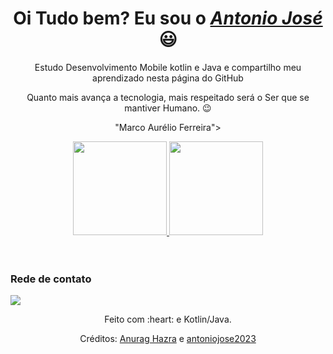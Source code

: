 
<div>
  <h1 align="center">Oi Tudo bem? Eu sou o <a href="www.linkedin.com/in/antonio-jose-b1a926111/"><i>Antonio José</i></a> 😃️</h1>
  <p align="center">Estudo Desenvolvimento Mobile kotlin e Java<a href="https://www.betrybe.com/"></a> e compartilho meu aprendizado nesta página do GitHub <a ></a>
  
  <p align="center">Quanto mais avança a tecnologia, mais respeitado será o Ser que se mantiver Humano. 😉️</h2>
  <p align="center">"Marco Aurélio Ferreira"</h5>>
</div>


<div align="center">
  <a href="https://github.com/antoniojose2023">
    <img height="150em" src="https://github-readme-stats.vercel.app/api?username=antoniojose2023&count_private=true&include_all_commits=true&show_icons=true&theme=dracula&hide_border=false&show_owner=true"/>
    <img height="150em" src="https://github-readme-stats.vercel.app/api/top-langs/?username=antoniojose2023&theme=dracula&hide_border=false&&layout=compact"/>
  </a>
</div>

<br>
<br>
 <h3 align="left">Rede de contato <a href="www.linkedin.com/in/antonio-jose-b1a926111/"></a></h3>
  <a href="www.linkedin.com/in/antonio-jose-b1a926111/" 
 target="_blank"><img src="https://cdn.jsdelivr.net/gh/devicons/devicon/icons/linkedin/linkedin-plain-wordmark.svg" target="_blank"></a>

<div align="center">
  <p>Feito com :heart: e Kotlin/Java.</p>
  <p>Créditos: <a href="https://github.com/anuraghazra/github-readme-stats">Anurag Hazra</a> e <a href="https://github.com/rafaballerini">antoniojose2023</a></p>
</div>
